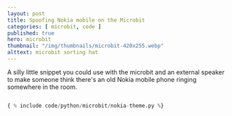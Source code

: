 ```yaml
---
layout: post
title: Spoofing Nokia mobile on the Microbit
categories: [ microbit, code ]
published: true
hero: microbit
thumbnail: "/img/thumbnails/microbit-420x255.webp"
alttext: microbit sorting hat
---
```


A silly little snippet you could use with the microbit and an external speaker to make someone 
think there's an old Nokia mobile phone ringing somewhere in the room. 

```python

{ % include code/python/microbit/nokia-theme.py %}

```
